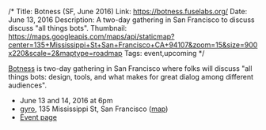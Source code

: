 /*
Title: Botness (SF, June 2016)
Link: https://botness.fuselabs.org/
Date: June 13, 2016
Description: A two-day gathering in San Francisco to discuss discuss "all things bots".
Thumbnail: https://maps.googleapis.com/maps/api/staticmap?center=135+Mississippi+St+San+Francisco+CA+94107&zoom=15&size=900x220&scale=2&maptype=roadmap
Tags: event,upcoming
*/

[Botness](https://botness.fuselabs.org/) is two-day gathering in San Francisco where folks will discuss "all things bots: design, tools, and what makes for great dialog among different audiences".

- June 13 and 14, 2016 at 6pm
- [gyro](https://www.gyro.com/), 135 Mississippi St, San Francisco ([map](https://www.google.com/maps/dir/Current+Location/135+Mississippi+St+San+Francisco+CA+94107))
- [Event page](https://botness.fuselabs.org/)
